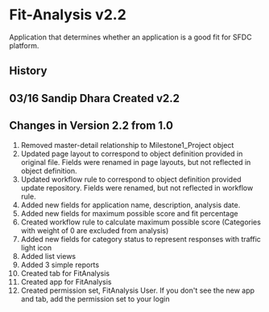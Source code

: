 # Fit-Analysis v2.2
Application that determines whether an application is a good fit for SFDC platform.

History
-------------------------------------------
03/16	Sandip Dhara	Created v2.2
-------------------------------------------

Changes in Version 2.2 from 1.0
-------------------------------------------
1. Removed master-detail relationship to Milestone1_Project object
2. Updated page layout to correspond to object definition provided in original file. Fields were renamed in page layouts, but not reflected in object definition.
3. Updated workflow rule to correspond to object definition provided update repository. Fields were renamed, but not reflected in workflow rule.
4. Added new fields for application name, description, analysis date.
5. Added new fields for maximum possible score and fit percentage
6. Created workflow rule to calculate maximum possible score (Categories with weight of 0 are excluded from analysis)
7. Added new fields for category status to represent responses with traffic light icon
8. Added list views
9. Added 3 simple reports
10. Created tab for FitAnalysis
11. Created app for FitAnalysis
12. Created permission set, FitAnalysis User. If you don't see the new app and tab, add the permission set to your login

 
